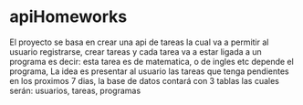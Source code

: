 # apiHomeworks
El proyecto se basa en crear una api de tareas la cual va a permitir al usuario registrarse, crear tareas y cada tarea va a estar ligada a un programa es decir: esta tarea es de matematica, o de ingles etc depende el programa,
La idea es presentar al usuario las tareas que tenga pendientes en los proximos 7 dias,
la base de datos contará con 3 tablas las cuales serán: usuarios, tareas, programas